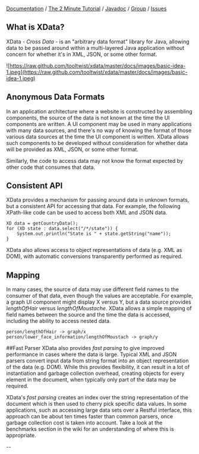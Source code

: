 [Documentation](https://github.com/tooltwist/xdata/wiki) /
[The 2 Minute Tutorial](https://github.com/tooltwist/xdata/wiki/2-minute-tutorial) /
[Javadoc](http://tooltwist.github.com/xdata/apidocs/index.html) /
[Group](https://groups.google.com/forum/?fromgroups#!forum/xdata-tooltwist) /
[Issues](https://github.com/tooltwist/xdata/issues)  

## What is XData?
XData - _Cross Data_ - is an "arbitrary data format" library for Java, allowing data to be passed around within a multi-layered Java application without concern for whether it's in XML, JSON, or some other format.

![https://raw.github.com/tooltwist/xdata/master/docs/images/basic-idea-1.jpeg](https://raw.github.com/tooltwist/xdata/master/docs/images/basic-idea-1.jpeg)

## Anonymous Data Formats
In an application architecture where a website is constructed by assembling components, the source of the data is not known at the time the UI components are written. A UI component may be used in many applications with many data sources, and there's no way of knowing the format of those various data sources at the time the UI component is written. XData allows such components to be developed without consideration for whether data will be provided as XML, JSON, or some other format.

Similarly, the code to access data may not know the format expected by other code that consumes that data.

## Consistent API
XData provides a mechanism for passing around data in unknown formats, but a consistent API for accessing that data. For example, the following XPath-like code can be used to access both XML and JSON data.

    XD data = getCountryData();
    for (XD state : data.select("/*/state")) {
        System.out.println("State is " + state.getString("name"));
    }

XData also allows access to object representations of data (e.g. XML as DOM), with automatic conversions transparently performed as required.

## Mapping
In many cases, the source of data may use different field names to the consumer of that data, even though the values are acceptable. For example, a graph UI component might display X versus Y, but a data source provides _lengthOfHair_ versus _lengthOfMoustache_. XData allows a simple mapping of field names between the source and the time the data is accessed, including the ability to access nested data.

    person/lengthOfHair -> graph/x
    person/lower_face_information/lengthOfMoustach -> graph/y


##Fast Parser
XData also provides _fast parsing_ to give improved performance in cases where the data is large. Typical XML and JSON parsers convert input data from string format into an object representation of the data (e.g. DOM). While this provides flexibility, it can result in a lot of instantiation and garbage collection overhead, creating objects for every element in the document, when typically only part of the data may be required.

XData's _fast parsing_ creates an index over the string representation of the document which is then used to cherry pick specific data values. In some applications, such as accessing large data sets over a Restful interface, this approach can be about ten times faster than common parsers, once garbage collection cost is taken into account. Take a look at the benchmarks section in the wiki for an understanding of where this is appropriate.


--
